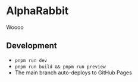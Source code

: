# AlphaRabbit

Woooo

## Development

- `pnpm run dev`
- `pnpm run build && pnpm run preview`
- The main branch auto-deploys to GitHub Pages
